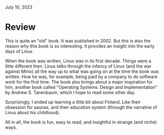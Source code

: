 July 10, 2023

# Review

This is quite an "old" book. It was published in 2002. But this is also the
reason why this book is so interesting. It provides an insight into the early
days of Linux.

When the book was written, Linux was in its first decade. Things were a little
different then. Linus talks through the infancy of Linux (and the war against
Minix) all the way up to what was going on at the time the book was written.
How he was, for example, being paid by a company to do software work for the
first time. The book also brings about a major inspiration for him, another
book called "Operating Systems: Design and Implementation" by Andrew S.
Tanenbaum, which I hope to read some other day.

Surprisingly, I ended up learning a little bit about Finland. Like their
obsession for saunas, and their education system (through the narrative of
Linus about his childhood).

All in all, the book is fun, easy to read, and insightful in strange (and niche)
ways.
